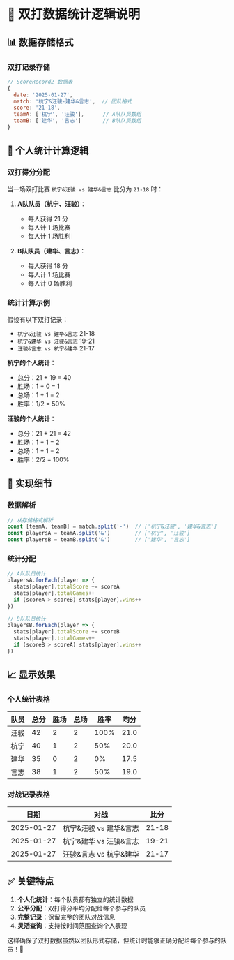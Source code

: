 # 🏸 双打数据统计逻辑说明

## 📊 数据存储格式

### 双打记录存储
```javascript
// ScoreRecord2 数据表
{
  date: '2025-01-27',
  match: '杭宁&汪骏-建华&言志',  // 团队格式
  score: '21-18',
  teamA: ['杭宁', '汪骏'],      // A队队员数组
  teamB: ['建华', '言志']       // B队队员数组
}
```

## 🔢 个人统计计算逻辑

### 双打得分分配
当一场双打比赛 `杭宁&汪骏 vs 建华&言志` 比分为 `21-18` 时：

1. **A队队员（杭宁、汪骏）**：
   - 每人获得 21 分
   - 每人计 1 场比赛
   - 每人计 1 场胜利

2. **B队队员（建华、言志）**：
   - 每人获得 18 分
   - 每人计 1 场比赛
   - 每人计 0 场胜利

### 统计计算示例

假设有以下双打记录：
- `杭宁&汪骏 vs 建华&言志` 21-18
- `杭宁&建华 vs 汪骏&言志` 19-21
- `汪骏&言志 vs 杭宁&建华` 21-17

**杭宁的个人统计**：
- 总分：21 + 19 = 40
- 胜场：1 + 0 = 1
- 总场：1 + 1 = 2
- 胜率：1/2 = 50%

**汪骏的个人统计**：
- 总分：21 + 21 = 42
- 胜场：1 + 1 = 2
- 总场：1 + 1 = 2
- 胜率：2/2 = 100%

## 🎯 实现细节

### 数据解析
```javascript
// 从存储格式解析
const [teamA, teamB] = match.split('-')  // ['杭宁&汪骏', '建华&言志']
const playersA = teamA.split('&')        // ['杭宁', '汪骏']
const playersB = teamB.split('&')        // ['建华', '言志']
```

### 统计分配
```javascript
// A队队员统计
playersA.forEach(player => {
  stats[player].totalScore += scoreA
  stats[player].totalGames++
  if (scoreA > scoreB) stats[player].wins++
})

// B队队员统计
playersB.forEach(player => {
  stats[player].totalScore += scoreB
  stats[player].totalGames++
  if (scoreB > scoreA) stats[player].wins++
})
```

## 📈 显示效果

### 个人统计表格
| 队员 | 总分 | 胜场 | 总场 | 胜率 | 均分 |
|------|------|------|------|------|------|
| 汪骏 | 42   | 2    | 2    | 100% | 21.0 |
| 杭宁 | 40   | 1    | 2    | 50%  | 20.0 |
| 建华 | 35   | 0    | 2    | 0%   | 17.5 |
| 言志 | 38   | 1    | 2    | 50%  | 19.0 |

### 对战记录表格
| 日期       | 对战           | 比分  |
|------------|----------------|-------|
| 2025-01-27 | 杭宁&汪骏 vs 建华&言志 | 21-18 |
| 2025-01-27 | 杭宁&建华 vs 汪骏&言志 | 19-21 |
| 2025-01-27 | 汪骏&言志 vs 杭宁&建华 | 21-17 |

## ✅ 关键特点

1. **个人化统计**：每个队员都有独立的统计数据
2. **公平分配**：双打得分平均分配给每个参与的队员
3. **完整记录**：保留完整的团队对战信息
4. **灵活查询**：支持按时间范围查询个人表现

这样确保了双打数据虽然以团队形式存储，但统计时能够正确分配给每个参与的队员！🎾
